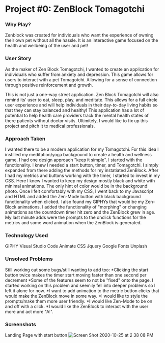 # Project #0: ZenBlock Tomagotchi

### Why Play?

Zenblock was created for individuals who want the experience of owning their own pet without all the hassle. It is an interactive game focused on the health and wellbeing of the user and pet! 

### User Story

As the maker of Zen Block Tomagotchi, I wanted to create an application for individuals who suffer from anxiety and depression. This game allows for users to interact with a pet Tomagotchi. Allowing for a sense of connection through positive reinforcement and growth. 

This is not just a one-way street application. Zen Block Tomagotchi will also remind its' user to eat, sleep, play, and meditate. This allows for a full circle user experience and will help individuals in their day-to-day living habits so that they can stay balanced and healthy! This application has a lot of potential to help health care providers track the mental health states of there patients without doctor visits. Ultimitely, I would like to fix up this project and pitch it to medical professionals. 

### Approach Taken

I wanted there to be a modern application for my Tomagotchi. For this idea I instilled my meditation/yoga background to create a health and wellness game. I had one design approach "keep it simple". I started with the functionality. I knew I needed a start button, timer, and Tomagotchi. I simply expanded from there adding the methods for my instatiated ZenBlock. After I had my metrics and buttons working with the timer, I started to invest in my CSS. Here I knew I wanted to keep my design mostly black and white with minimal animations. The only hint of color would be in the background photo. Once I felt comfortably with my CSS, I went back to my Javascript and HTML and added the Zen-Mode button with black background functionality when clicked. I also found my GIPHYs that would be my Zen-Block animations. I added the functionality of "morphing" or changing animations as the countdown timer hit zero and the ZenBlock grew in age. My last minute adds were the prompts to the onclick functions for the metrics and some word animation when the ZenBlock is generated. 

### Technology Used

GIPHY
Visual Studio Code
Animate CSS
Jquery 
Google Fonts
Unplash

### Unsolved Problems

Still working out some bugs/still wanting to add too:
*Clicking the start button twice makes the timer start moving faster than one second per decrement
*Some of the features seem to not be "fixed" onto the page. I started working on this problem and seemily fell into deeper problems so I left it alone for now. 
*I want to add animation to the metric button clicks that would make the ZenBlock move in some way.
*I would like to style the prompts/make them more user friendly.
*I would like Zen-Mode to be on and off with a click.
*I would like the ZenBlock to interact with the user more and act more "AI".

### Screenshots
Landing Page with start button
![Screen Shot 2020-10-25 at 2 38 08 PM](https://user-images.githubusercontent.com/69656339/97119902-9ee8d600-16d0-11eb-8747-408cdc183a35.png)

